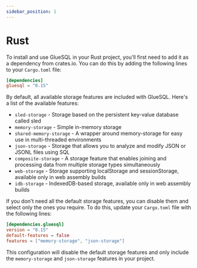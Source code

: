 ```yaml
---
sidebar_position: 1
---
```


# Rust

To install and use GlueSQL in your Rust project, you'll first need to add it as a dependency from crates.io. You can do this by adding the following lines to your `Cargo.toml` file:

```toml
[dependencies]
gluesql = "0.15"
```

By default, all available storage features are included with GlueSQL. Here's a list of the available features:

- `sled-storage` - Storage based on the persistent key-value database called sled
- `memory-storage` - Simple in-memory storage
- `shared-memory-storage` - A wrapper around memory-storage for easy use in multi-threaded environments
- `json-storage` - Storage that allows you to analyze and modify JSON or JSONL files using SQL
- `composite-storage` - A storage feature that enables joining and processing data from multiple storage types simultaneously
- `web-storage` - Storage supporting localStorage and sessionStorage, available only in web assembly builds
- `idb-storage` - IndexedDB-based storage, available only in web assembly builds

If you don't need all the default storage features, you can disable them and select only the ones you require. To do this, update your `Cargo.toml` file with the following lines:

```toml
[dependencies.gluesql]
version = "0.15"
default-features = false
features = ["memory-storage", "json-storage"]
```

This configuration will disable the default storage features and only include the `memory-storage` and `json-storage` features in your project.